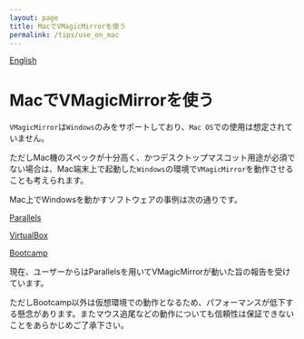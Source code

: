 ```yaml
---
layout: page
title: MacでVMagicMirrorを使う
permalink: /tips/use_on_mac
---
```


[English](../../en/tips/use_on_mac)

# MacでVMagicMirrorを使う

`VMagicMirror`は`Windows`のみをサポートしており、`Mac OS`での使用は想定されていません。

ただしMac機のスペックが十分高く、かつデスクトップマスコット用途が必須でない場合は、Mac端末上で起動した`Windows`の環境で`VMagicMirror`を動作させることも考えられます。

Mac上でWindowsを動かすソフトウェアの事例は次の通りです。

[Parallels](https://www.parallels.com/)

[VirtualBox](https://www.virtualbox.org/)

[Bootcamp](https://support.apple.com/ja-jp/HT201468)

現在、ユーザーからはParallelsを用いてVMagicMirrorが動いた旨の報告を受けています。

ただしBootcamp以外は仮想環境での動作となるため、パフォーマンスが低下する懸念があります。またマウス追尾などの動作についても信頼性は保証できないことをあらかじめご了承下さい。
